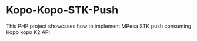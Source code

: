 # Kopo-Kopo-STK-Push
This PHP project showcases how to implement MPesa STK push consuming Kopo kopo K2 API
